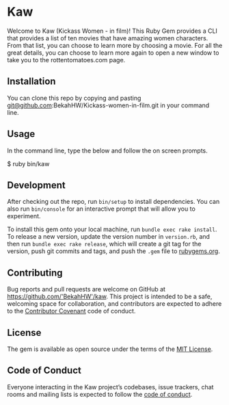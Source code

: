 # Kaw

Welcome to Kaw (Kickass Women - in film)! This Ruby Gem provides a CLI that provides a list of ten movies that have amazing women characters. From that list, you can choose to learn more by choosing a movie. For all the great details, you can choose to learn more again to open a new window to take you to the rottentomatoes.com page.

## Installation

You can clone this repo by copying and pasting git@github.com:BekahHW/Kickass-women-in-film.git in your command line.

## Usage

In the command line, type the below and follow the on screen prompts.

$ ruby bin/kaw

## Development

After checking out the repo, run `bin/setup` to install dependencies. You can also run `bin/console` for an interactive prompt that will allow you to experiment.

To install this gem onto your local machine, run `bundle exec rake install`. To release a new version, update the version number in `version.rb`, and then run `bundle exec rake release`, which will create a git tag for the version, push git commits and tags, and push the `.gem` file to [rubygems.org](https://rubygems.org).

## Contributing

Bug reports and pull requests are welcome on GitHub at https://github.com/'BekahHW'/kaw. This project is intended to be a safe, welcoming space for collaboration, and contributors are expected to adhere to the [Contributor Covenant](http://contributor-covenant.org) code of conduct.

## License

The gem is available as open source under the terms of the [MIT License](https://opensource.org/licenses/MIT).

## Code of Conduct

Everyone interacting in the Kaw project’s codebases, issue trackers, chat rooms and mailing lists is expected to follow the [code of conduct](https://github.com/'BekahHW'/kaw/blob/master/CODE_OF_CONDUCT.md).
